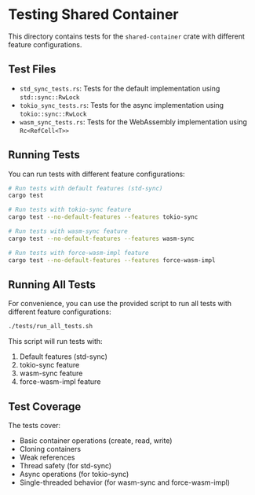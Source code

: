 # Testing Shared Container

This directory contains tests for the `shared-container` crate with different feature configurations.

## Test Files

- `std_sync_tests.rs`: Tests for the default implementation using `std::sync::RwLock`
- `tokio_sync_tests.rs`: Tests for the async implementation using `tokio::sync::RwLock`
- `wasm_sync_tests.rs`: Tests for the WebAssembly implementation using `Rc<RefCell<T>>`

## Running Tests

You can run tests with different feature configurations:

```bash
# Run tests with default features (std-sync)
cargo test

# Run tests with tokio-sync feature
cargo test --no-default-features --features tokio-sync

# Run tests with wasm-sync feature
cargo test --no-default-features --features wasm-sync

# Run tests with force-wasm-impl feature
cargo test --no-default-features --features force-wasm-impl
```

## Running All Tests

For convenience, you can use the provided script to run all tests with different feature configurations:

```bash
./tests/run_all_tests.sh
```

This script will run tests with:
1. Default features (std-sync)
2. tokio-sync feature
3. wasm-sync feature
4. force-wasm-impl feature

## Test Coverage

The tests cover:
- Basic container operations (create, read, write)
- Cloning containers
- Weak references
- Thread safety (for std-sync)
- Async operations (for tokio-sync)
- Single-threaded behavior (for wasm-sync and force-wasm-impl)